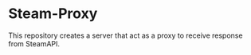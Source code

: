 # Steam-Proxy
This repository creates a server that act as a proxy to receive response from SteamAPI.
